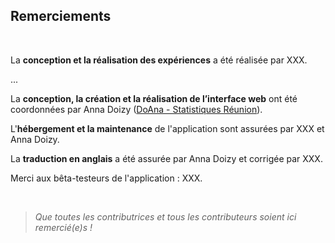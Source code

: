 ## Remerciements

<br>

La **conception et la réalisation des expériences** a été réalisée par XXX.

...

La **conception, la création et la réalisation de l’interface web** ont été coordonnées par Anna Doizy ([DoAna - Statistiques Réunion](https://doana-r.com)).

L'**hébergement et la maintenance** de l'application sont assurées par XXX et Anna Doizy.

La **traduction en anglais** a été assurée par Anna Doizy et corrigée par XXX.

Merci aux bêta-testeurs de l'application : XXX.

<br>

> *Que toutes les contributrices et tous les contributeurs soient ici remercié(e)s !* 

